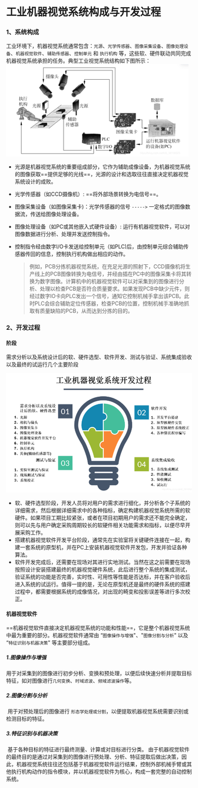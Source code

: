 # 工业机器视觉系统构成与开发过程

### 1、系统构成

​	工业环境下，机器视觉系统通常包含：`光源`、`光学传感器`、`图像采集设备`、`图像处理设备`、`机器视觉软件`、`辅助传感器`、`控制单元` 和 `执行机构` 等，这些软、硬件联动共同完成机器视觉系统承担的任务。典型工业视觉系统结构如下图所示：<img src=".\imag\image-20230722160852078.png" alt="image-20230722160852078" style="zoom:50%;" />

- 光源是机器视觉系统的重要组成部分，它作为辅助成像设备，为机器视觉系统的图像获取==提供足够的光线==，光源的设计和选取往往直接决定机器视觉系统设计的成败。

- 光学传感器（如CCD摄像机）: ==将外部场景转换为电信号==。

- 图像采集设备（如图像采集卡)：光学传感器的信号 `----->` 一定格式的图像数据流，传送给图像处理设备。

- 图像处理设备（如PC或其他嵌入式硬件设备）: 运行有机器视觉软件，可以对图像数据进行分析、处理并发送控制指令。

- 控制指令经由数字I/O卡发送给控制单元（如PLC)后，由控制单元综合辅助传感器传回的信息，控制执行机构做出相应的动作。

  > 例如，PCB分拣机器视觉系统，在充足光源的照射下，CCD摄像机将生产线上的PCB图像转换为电信号，并经由插在PC中的图像采集卡将其转换为数字图像。计算机中的机器视觉软件可以对采集到的图像进行分析、处理以检查PCB是否符合质量要求。如果发现PCB中缺少元件，则经过数字IO卡向PLC发出一个信号，通知它控制机械手拿出该PCB。此时PLC会综合辅助定位传感器，检查PCB的位置，控制机械手准确地抓取有质量缺陷的PCB，从而达到分拣的目的。

### 2、开发过程

#### 阶段

​	需求分析以及系统设计后的软、硬件选型、软件开发、测试与验证、系统集成验收以及最终的试运行几个主要阶段

<img src=".\imag\image-20230722164248742.png" alt="image-20230722164248742" style="zoom: 67%;" />

- 软、硬件选型阶段，开发人员将对用户的需求进行细化，并分析各个子系统的详细需求，然后根据详细需求中的各种指标，确定构建机器视觉系统所需的软硬件。如果项目工期比较紧张，或者在项目初期用户的需求还不能完全确定，则可以先与用户确定采购周期较长的软硬件相关功能需求和指标，以便尽早开展采购工作。
- 搭建机器视觉软件开发平台阶段，通常先在实验室将关键硬件连接在一起，构建一套系统的原型机，并在PC上安装机器视觉软件开发包，开发并验证各种算法。
- 软件开发完成后，还需要在现场对其进行实地测试。当然在这之前需要在现场按照设计安装搭建最终的机器视觉硬件系统，此后进行整个系统的集成测试，验证系统的功能是否完善，实时性、可用性等性能是否达标，并在客户验收后进入系统的试运行。值得一提的是，无论在原型机还是最终的硬件系统的搭建过程中，都需要根据系统的成像情况，对出现的畸变和投影误差等进行多次校正。

#### 机器视觉软件

​	==机器视觉软件直接决定机器视觉系统的功能和性能==，它是整个机器视觉系统中最为重要的部分。机器视觉软件通常由 “`图像操作与增强`"、"`图像分割与分析`" 以及 “`特征识别与机器决策`" 等主要部分组成。

##### 	1.图像操作与增强

​	用于对采集到的图像进行初步分析、变换和预处理，以便后续快速分析并提取目标特征，如对图像进行`几何变换`、`时域滤波`、`频域滤波操作`等。

##### 	2.图像分割与分析

​	用于对预处理后的图像进行 `形态学处理或分割`，以便提取机器视觉系统需要识别或检测目标的特征。

##### 	3.特征识别与机器决策

​	基于各种目标的特征进行最终测量、计算或对目标进行分类。
由于机器视觉软件的最终目的是通过对采集到的图像进行预处理、分析、特征提取后做出决策，因此，机器视觉系统往往还包括基于机器视觉软件运行结果，控制外部机械手臂或其他执行机构动作的指令模块，并以机器视觉软件为核心，构成一套完整的自动控制系统。

[不脱发的程序猿]: https://blog.csdn.net/m0_38106923/article/details/115557301

